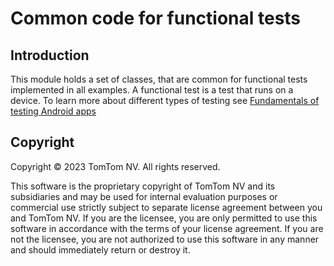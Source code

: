 # Common code for functional tests

## Introduction

This module holds a set of classes, that are common for functional tests implemented in all
examples. A functional test is a test that runs on a device. To learn more about different
types of testing see
[Fundamentals of testing Android apps](https://developer.android.com/training/testing/fundamentals)

## Copyright

Copyright © 2023 TomTom NV. All rights reserved.

This software is the proprietary copyright of TomTom NV and its subsidiaries and may be used for
internal evaluation purposes or commercial use strictly subject to separate license agreement
between you and TomTom NV. If you are the licensee, you are only permitted to use this software in
accordance with the terms of your license agreement. If you are not the licensee, you are not
authorized to use this software in any manner and should immediately return or destroy it.
